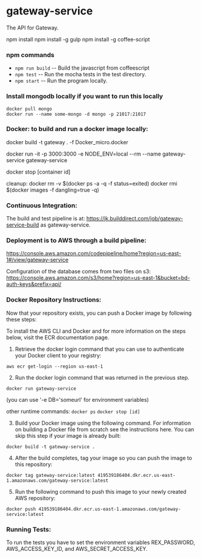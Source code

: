 # gateway-service

The API for Gateway.

npm install
npm install -g gulp
npm install -g coffee-script

### npm commands

* `npm run build` -- Build the javascript from coffeescript
* `npm test` -- Run the mocha tests in the test directory.
* `npm start` -- Run the program locally.

### Install mongodb locally if you want to run this locally

```
docker pull mongo
docker run --name some-mongo -d mongo -p 21017:21017
```

### Docker: to build and run a docker image locally:

docker build -t gateway . -f Docker_micro.docker 

docker run -it -p 3000:3000 -e NODE_ENV=local --rm --name gateway-service gateway-service

docker stop [container id]

cleanup: 
docker rm -v $(docker ps -a -q -f status=exited)
docker rmi $(docker images -f dangling=true -q)

### Continuous Integration:

The build and test pipeline is at: https://jk.builddirect.com/job/gateway-service-build as gateway-service.

### Deployment is to AWS through a build pipeline: 

https://console.aws.amazon.com/codepipeline/home?region=us-east-1#/view/gateway-service

Configuration of the database comes from two files on s3: 
https://console.aws.amazon.com/s3/home?region=us-east-1&bucket=bd-auth-keys&prefix=api/

### Docker Repository Instructions: 

Now that your repository exists, you can push a Docker image by following these steps:

To install the AWS CLI and Docker and for more information on the steps below, visit the ECR documentation page.
1) Retrieve the docker login command that you can use to authenticate your Docker client to your registry:

`aws ecr get-login --region us-east-1`

2) Run the docker login command that was returned in the previous step.

`docker run gateway-service`

(you can use '-e DB='someurl' for environment variables)

other runtime commands:
`docker ps`
`docker stop [id]`

3) Build your Docker image using the following command. For information on building a Docker file from scratch see the instructions here. You can skip this step if your image is already built:

`docker build -t gateway-service .`

4) After the build completes, tag your image so you can push the image to this repository:

`docker tag gateway-service:latest 419539186404.dkr.ecr.us-east-1.amazonaws.com/gateway-service:latest`

5) Run the following command to push this image to your newly created AWS repository:

`docker push 419539186404.dkr.ecr.us-east-1.amazonaws.com/gateway-service:latest`

### Running Tests:

To run the tests you have to set the environment variables REX_PASSWORD, AWS_ACCESS_KEY_ID, and AWS_SECRET_ACCESS_KEY.
